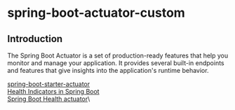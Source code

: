 # spring-boot-actuator-custom
## Introduction
The Spring Boot Actuator is a set of production-ready features that help you monitor and manage your application. It provides several built-in endpoints and features that give insights into the application's runtime behavior. 










[spring-boot-starter-actuator](https://docs.spring.io/spring-boot/docs/current/reference/html/actuator.html)\
[Health Indicators in Spring Boot](https://www.baeldung.com/spring-boot-health-indicators)\
[Spring Boot Health actuator](https://springhow.com/spring-boot-health-check-indicators/)\
